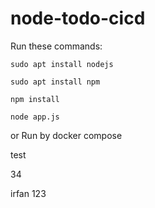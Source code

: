 # node-todo-cicd

Run these commands:


`sudo apt install nodejs`


`sudo apt install npm`


`npm install`

`node app.js`

or Run by docker compose

test

34

irfan
123

